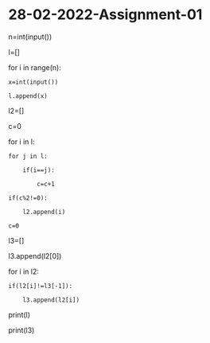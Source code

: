 # 28-02-2022-Assignment-01
n=int(input())

l=[]

for i in range(n):

    x=int(input())

    l.append(x)

l2=[]

c=0

for i in l:

    for j in l:

        if(i==j):

            c=c+1

    if(c%2!=0):

        l2.append(i)

    c=0

l3=[]

l3.append(l2[0])

for i in l2:

    if(l2[i]!=l3[-1]):

        l3.append(l2[i])

print(l)

print(l3)

